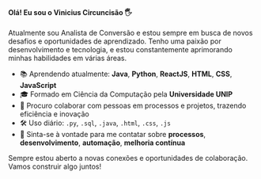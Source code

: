 #### Olá! Eu sou o Vinicius Circuncisão 🖐️

Atualmente sou Analista de Conversão e estou sempre em busca de novos desafios e oportunidades de aprendizado. Tenho uma paixão por desenvolvimento e tecnologia, e estou constantemente aprimorando minhas habilidades em várias áreas.

- 📚 Aprendendo atualmente: **Java**, **Python**, **ReactJS**, **HTML**, **CSS**, **JavaScript**
- 🎓 Formado em Ciência da Computação pela **Universidade UNIP**
- 🌟 Procuro colaborar com pessoas em processos e projetos, trazendo eficiência e inovação
- 🛠️ Uso diário: `.py`, `.sql`, `.java`, `.html`, `.css`, `.js`
- 💬 Sinta-se à vontade para me contatar sobre **processos**, **desenvolvimento**, **automação**, **melhoria contínua**

Sempre estou aberto a novas conexões e oportunidades de colaboração. Vamos construir algo juntos!

